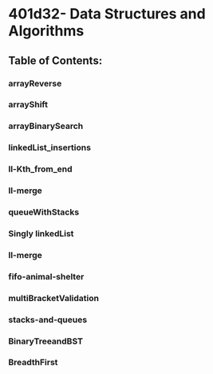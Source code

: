 # 401d32- Data Structures and Algorithms

## Table of Contents:

### arrayReverse

### arrayShift

### arrayBinarySearch

### linkedList_insertions

### ll-Kth_from_end

### ll-merge

### queueWithStacks

### Singly linkedList

### ll-merge

### fifo-animal-shelter

### multiBracketValidation

### stacks-and-queues

### BinaryTreeandBST 

### BreadthFirst
